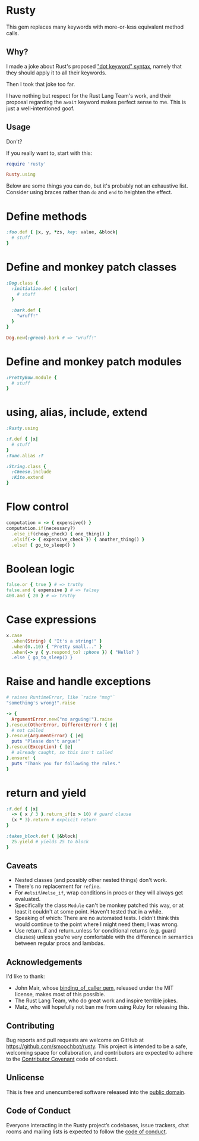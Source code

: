 # Rusty

This gem replaces many keywords with more-or-less equivalent method calls.

## Why?

I made a joke about Rust's proposed ["dot keyword" syntax](https://boats.gitlab.io/blog/post/await-decision/), namely that they should apply it to all their keywords.

Then I took that joke too far.

I have nothing but respect for the Rust Lang Team's work, and their proposal regarding the `await` keyword makes perfect sense to me. This is just a well-intentioned goof.

## Usage

Don't?

If you really want to, start with this:

```ruby
require 'rusty'

Rusty.using
```

Below are some things you can do, but it's probably not an exhaustive list. Consider using braces rather than `do` and `end` to heighten the effect.

# Define methods
```ruby
:foo.def { |x, y, *zs, key: value, &block|
  # stuff
}
```

# Define and monkey patch classes
```ruby
:Dog.class {
  :initialize.def { |color|
    # stuff
  }

  :bark.def {
    "wruff!"
  }
}

Dog.new(:green).bark # => "wruff!"
```

# Define and monkey patch modules
```ruby
:PrettyBow.module {
  # stuff
}
```
# using, alias, include, extend
```ruby
:Rusty.using
```
```ruby
:f.def { |x|
  # stuff
}
:func.alias :f
```
```ruby
:String.class {
  :Cheese.include
  :Kite.extend
}
```

# Flow control
```ruby
computation = -> { expensive() }
computation.if(necessary?)
  .else_if(cheap_check) { one_thing() }
  .elsif(-> { expensive_check }) { another_thing() }
  .else! { go_to_sleep() }
```

# Boolean logic
```ruby
false.or { true } # => truthy
false.and { expensive } # => falsey
400.and { 20 } # => truthy
```

# Case expressions
```ruby
x.case
  .when(String) { "It's a string!" }
  .when(0..10) { "Pretty small..." }
  .when(-> y { y.respond_to? :phone }) { "Hello? }
  .else { go_to_sleep() } 
```

# Raise and handle exceptions
```ruby
# raises RuntimeError, like `raise "msg"`
"something's wrong!".raise
```
```ruby
-> {
  ArgumentError.new("no arguing!").raise
}.rescue(OtherError, DifferentError) { |e|
  # not called
}.rescue(ArgumentError) { |e|
  puts "Please don't argue!"
}.rescue(Exception) { |e|
  # already caught, so this isn't called
}.ensure! {
  puts "Thank you for following the rules."
}
```

# return and yield
```ruby
:f.def { |x|
  -> { x / 3 }.return_if(x > 10) # guard clause
  (x * 3).return # explicit return
}
```
```ruby
:takes_block.def { |&block|
  25.yield # yields 25 to block
}
```

## Caveats

* Nested classes (and possibly other nested things) don't work.
* There's no replacement for `refine`.
* For `#elsif`/`#else_if`, wrap conditions in procs or they will always get evaluated.
* Specifically the class `Module` can't be monkey patched this way, or at least it couldn't at some point. Haven't tested that in a while.
* Speaking of which: There are no automated tests. I didn't think this would continue to the point where I might need them; I was wrong.
* Use return_if and return_unless for conditional returns (e.g. guard clauses) unless you're very comfortable with the difference in semantics between regular procs and lambdas.

## Acknowledgements

I'd like to thank:

* John Mair, whose [binding_of_caller gem](https://github.com/banister/binding_of_caller), released under the MIT license, makes most of this possible.
* The Rust Lang Team, who do great work and inspire terrible jokes.
* Matz, who will hopefully not ban me from using Ruby for releasing this.

## Contributing

Bug reports and pull requests are welcome on GitHub at https://github.com/smoochbot/rusty. This project is intended to be a safe, welcoming space for collaboration, and contributors are expected to adhere to the [Contributor Covenant](http://contributor-covenant.org) code of conduct.

## Unlicense

This is free and unencumbered software released into the [public domain](http://unlicense.org).

## Code of Conduct

Everyone interacting in the Rusty project’s codebases, issue trackers, chat rooms and mailing lists is expected to follow the [code of conduct](https://github.com/smoochbot/rusty/blob/master/CODE_OF_CONDUCT.md).
